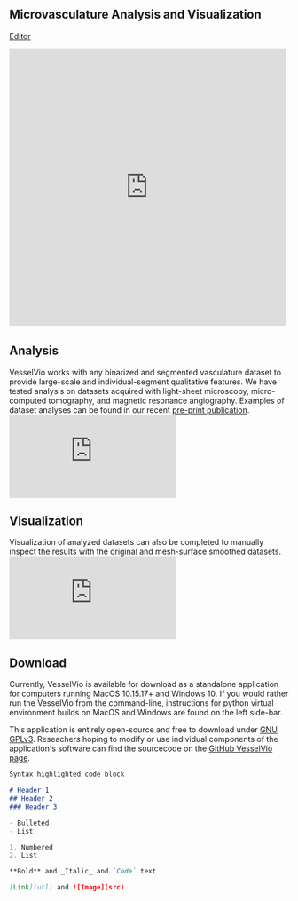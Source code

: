 

## Microvasculature Analysis and Visualization

 [Editor](https://github.com/JacobBumgarner/VesselVio/edit/gh-pages/index.md) 

<iframe width="500" height="500" src="https://www.youtube.com/embed/S-Z8IUzS5uo" title="YouTube video player" frameborder="0" allow="accelerometer; autoplay; clipboard-write; encrypted-media; gyroscope; picture-in-picture" allowfullscreen></iframe>&nbsp;




## Analysis
VesselVio works with any binarized and segmented vasculature dataset to provide large-scale and individual-segment qualitative features. We have tested analysis on datasets acquired with light-sheet microscopy, micro-computed tomography, and magnetic resonance angiography. Examples of dataset analyses can be found in our recent [pre-print publication](). 
![Analysis.pdf| ](https://github.com/JacobBumgarner/VesselVio/files/6564836/App.Images.dragged.pdf)

## Visualization
Visualization of analyzed datasets can also be completed to manually inspect the results with the original and mesh-surface smoothed datasets.
![App Images (dragged).pdf](https://github.com/JacobBumgarner/VesselVio/files/6564842/App.Images.dragged.pdf)


## Download
Currently, VesselVio is available for download as a standalone application for computers running MacOS 10.15.17+ and Windows 10. If you would rather run the VesselVio from the command-line, instructions for python virtual environment builds on MacOS and Windows are found on the left side-bar.


This application is entirely open-source and free to download under [GNU GPLv3](https://github.com/JacobBumgarner/VesselVio/blob/main/LICENSE). Reseachers hoping to modify or use individual components of the application's software can find the sourcecode on the [GitHub VesselVio page](https://github.com/JacobBumgarner/VesselVio">GitHub/VesselVio).


```markdown
Syntax highlighted code block

# Header 1
## Header 2
### Header 3

- Bulleted
- List

1. Numbered
2. List

**Bold** and _Italic_ and `Code` text

[Link](url) and ![Image](src)
```
